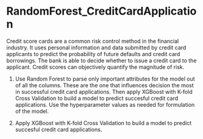 # RandomForest_CreditCardApplication

Credit score cards are a common risk control method in the financial industry. It uses personal information and data submitted by credit card applicants to predict the probability of future defaults and credit card borrowings. The bank is able to decide whether to issue a credit card to the applicant. Credit scores can objectively quantify the magnitude of risk.

1. Use Random Forest to parse only important attributes for the model out of all the columns. These are the one that influences decision the most in successful credit card applications. Then apply XGBoost with K-fold Cross Validation to build a model to predict succesful credit card applications. Use the hyperparameter values as needed for formulation of the model.

2. Apply XGBoost with K-fold Cross Validation to build a model to predict succesful credit card applications.
